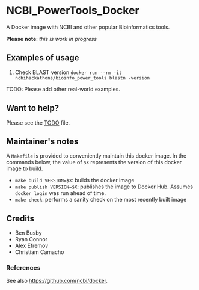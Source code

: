 # NCBI_PowerTools_Docker
A Docker image with NCBI and other popular Bioinformatics tools.

**Please note**: _this is work in progress_

## Examples of usage

1. Check BLAST version
  `docker run --rm -it ncbihackathons/bioinfo_power_tools blastn -version`

TODO: Please add other real-world examples.

## Want to help?
Please see the [TODO](TODO.md) file.

## Maintainer's notes

A `Makefile` is provided to conveniently maintain this docker image. In the
commands below, the value of `$X` represents the version of this docker image
to build.

* `make build VERSION=$X`: builds the docker image
* `make publish VERSION=$X`: publishes the image to Docker Hub. Assumes `docker
login` was run ahead of time.
* `make check`: performs a sanity check on the most recently built image

## Credits
* Ben Busby
* Ryan Connor
* Alex Efremov
* Christiam Camacho

### References

See also https://github.com/ncbi/docker.
